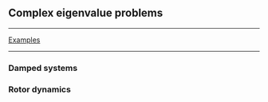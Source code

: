 ## Complex eigenvalue problems

***
[Examples](examples/README.md)
***

### Damped systems

### Rotor dynamics
